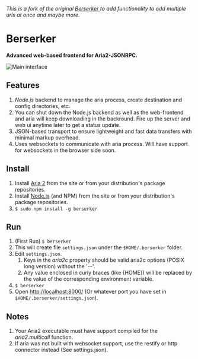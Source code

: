 _This is a fork of the original [Berserker ](https://github.com/adityamukho/Berserker) to add functionality to add multiple urls at once and maybe more._

Berserker
=========
**Advanced web-based frontend for Aria2-JSONRPC.**

![Main interface](https://raw.github.com/adityamukho/Berserker/master/screenshot.png)

Features
--------
1. *Node.js* backend to manage the aria process, create destination and config directories, etc.
1. You can shut down the Node.js backend as well as the web-frontend and aria will keep downloading in the backround. Fire up the server and web ui anytime later to get a status update.
1. JSON-based transport to ensure lightweight and fast data transfers with minimal markup overhead.
1. Uses websockets to communicate with aria process. Will have support for websockets in the browser side soon.

Install
-------
1. Install [Aria 2](http://aria2.sourceforge.net/) from the site or from your distribution's package repositories.
2. Install [Node.js](http://nodejs.org/) (and NPM) from the site or from your distribution's package repositories.
2. `$ sudo npm install -g berserker`
    
Run
---
1. (First Run) `$ berserker`
1. This will create file `settings.json` under the `$HOME/.berserker` folder.
1. Edit `settings.json`.
    1. Keys in the *aria2c* property should be valid aria2c options (POSIX long version) without the '--'.
    1. Any value enclosed in curly braces (like {HOME}) will be replaced by the value of the corresponding environment variable.
1. `$ berserker`
1. Open <http://localhost:8000/> (Or whatever port you have set in `$HOME/.berserker/settings.json`).

Notes
-----
1. Your Aria2 executable must have support compiled for the *aria2.multicall* function. 
1. If aria was not built with websocket support, use the restify or http connector instead (See settings.json).
